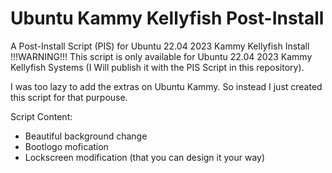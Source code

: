# Ubuntu Kammy Kellyfish Post-Install
A Post-Install Script (PIS) for Ubuntu 22.04 2023 Kammy Kellyfish Install
!!!WARNING!!!
This script is only available for Ubuntu 22.04 2023 Kammy Kellyfish Systems (I Will publish it with the PIS Script in this repository).

I was too lazy to add the extras on Ubuntu Kammy. So instead I just created this script for that purpouse.

Script Content:
- Beautiful background change
- Bootlogo mofication
- Lockscreen modification (that you can design it your way)